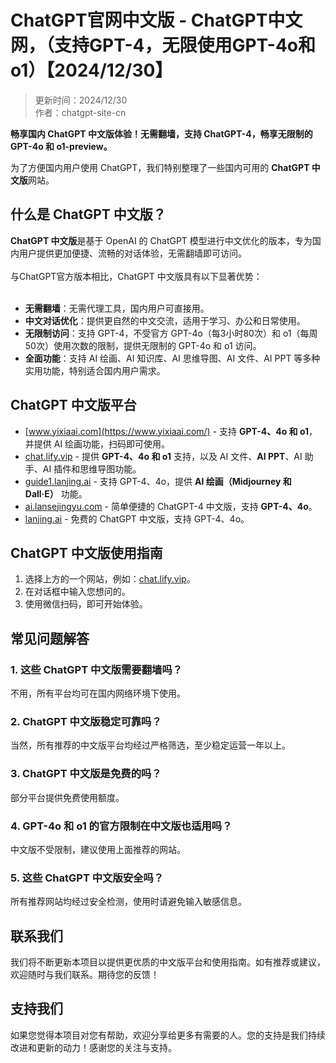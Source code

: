 # ChatGPT官网中文版 - ChatGPT中文网，（支持GPT-4，无限使用GPT-4o和o1）【2024/12/30】

> 更新时间：2024/12/30 <br />
> 作者：chatgpt-site-cn 

**畅享国内 ChatGPT 中文版体验！无需翻墙，支持 ChatGPT-4，畅享无限制的 GPT-4o 和 o1-preview。**

为了方便国内用户使用 ChatGPT，我们特别整理了一些国内可用的 **ChatGPT 中文版**网站。

## 什么是 ChatGPT 中文版？

**ChatGPT 中文版**是基于 OpenAI 的 ChatGPT 模型进行中文优化的版本，专为国内用户提供更加便捷、流畅的对话体验，无需翻墙即可访问。<br />
<br />
与ChatGPT官方版本相比，ChatGPT 中文版具有以下显著优势：<br />
<br />
- **无需翻墙**：无需代理工具，国内用户可直接用。
- **中文对话优化**：提供更自然的中文交流，适用于学习、办公和日常使用。
- **无限制访问**：支持 GPT-4，不受官方 GPT-4o（每3小时80次）和 o1（每周50次）使用次数的限制，提供无限制的 GPT-4o 和 o1 访问。
- **全面功能**：支持 AI 绘画、AI 知识库、AI 思维导图、AI 文件、AI PPT 等多种实用功能，特别适合国内用户需求。

## ChatGPT 中文版平台

- [www.yixiaai.com](https://www.yixiaai.com/) - 支持 **GPT-4、4o 和 o1**，并提供 AI 绘画功能，扫码即可使用。
- [chat.lify.vip](https://chat.lify.vip/) - 提供 **GPT-4、4o 和 o1** 支持，以及 AI 文件、**AI PPT**、AI 助手、AI 插件和思维导图功能。
- [guide1.lanjing.ai](https://guide1.lanjing.ai/) - 支持 GPT-4、4o，提供 **AI 绘画（Midjourney 和 Dall·E）** 功能。
- [ai.lansejingyu.com](https://ai.lansejingyu.com/) - 简单便捷的 ChatGPT-4 中文版，支持 **GPT-4、4o**。
- [lanjing.ai](https://lanjing.ai/) - 免费的 ChatGPT 中文版，支持 GPT-4、4o。

## ChatGPT 中文版使用指南

1. 选择上方的一个网站，例如：[chat.lify.vip](https://chat.lify.vip/)。
2. 在对话框中输入您想问的。
3. 使用微信扫码，即可开始体验。

## 常见问题解答

### 1. 这些 ChatGPT 中文版需要翻墙吗？
不用，所有平台均可在国内网络环境下使用。

### 2. ChatGPT 中文版稳定可靠吗？
当然，所有推荐的中文版平台均经过严格筛选，至少稳定运营一年以上。

### 3. ChatGPT 中文版是免费的吗？
部分平台提供免费使用额度。

### 4. GPT-4o 和 o1 的官方限制在中文版也适用吗？
中文版不受限制，建议使用上面推荐的网站。

### 5. 这些 ChatGPT 中文版安全吗？
所有推荐网站均经过安全检测，使用时请避免输入敏感信息。

## 联系我们

我们将不断更新本项目以提供更优质的中文版平台和使用指南。如有推荐或建议，欢迎随时与我们联系。期待您的反馈！

## 支持我们

如果您觉得本项目对您有帮助，欢迎分享给更多有需要的人。您的支持是我们持续改进和更新的动力！感谢您的关注与支持。

